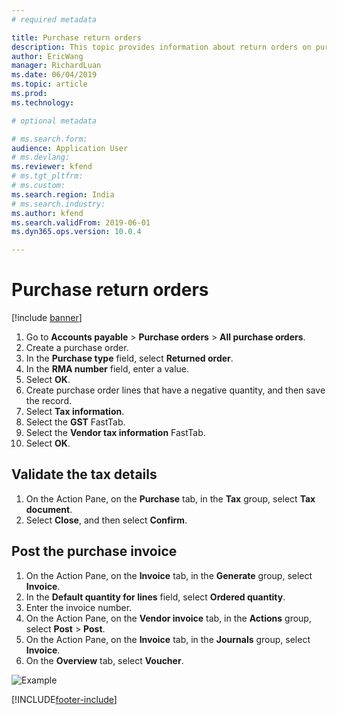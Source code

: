 ```yaml
---
# required metadata

title: Purchase return orders
description: This topic provides information about return orders on purchases.
author: EricWang
manager: RichardLuan
ms.date: 06/04/2019
ms.topic: article
ms.prod: 
ms.technology: 

# optional metadata

# ms.search.form: 
audience: Application User
# ms.devlang: 
ms.reviewer: kfend
# ms.tgt_pltfrm: 
# ms.custom: 
ms.search.region: India
# ms.search.industry: 
ms.author: kfend
ms.search.validFrom: 2019-06-01
ms.dyn365.ops.version: 10.0.4

---
```


# Purchase return orders

[!include [banner](../includes/banner.md)]

1. Go to **Accounts payable** \> **Purchase orders** \> **All purchase orders**.
2. Create a purchase order.
3. In the **Purchase type** field, select **Returned order**.
4. In the **RMA number** field, enter a value.
5. Select **OK**.
4. Create purchase order lines that have a negative quantity, and then save the record.
5. Select **Tax information**.
6. Select the **GST** FastTab.
7. Select the **Vendor tax information** FastTab.
8. Select **OK**.

## Validate the tax details

1. On the Action Pane, on the **Purchase** tab, in the **Tax** group, select **Tax document**.
2. Select **Close**, and then select **Confirm**.

## Post the purchase invoice

1. On the Action Pane, on the **Invoice** tab, in the **Generate** group, select **Invoice**.
2. In the **Default quantity for lines** field, select **Ordered quantity**.
3. Enter the invoice number.
4. On the Action Pane, on the **Vendor invoice** tab, in the **Actions** group, select **Post** \> **Post**.
5. On the Action Pane, on the **Invoice** tab, in the **Journals** group, select **Invoice**. 
6. On the **Overview** tab, select **Voucher**.

![Example](media/Annotation-2019-05-16-113209.png)


[!INCLUDE[footer-include](../../includes/footer-banner.md)]